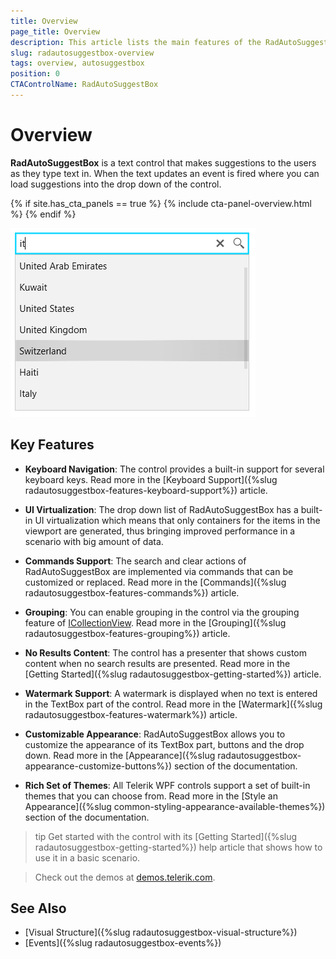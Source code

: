 ```yaml
---
title: Overview
page_title: Overview
description: This article lists the main features of the RadAutoSuggestBox control.
slug: radautosuggestbox-overview
tags: overview, autosuggestbox
position: 0
CTAControlName: RadAutoSuggestBox
---
```


# Overview

__RadAutoSuggestBox__ is a text control that makes suggestions to the users as they type text in. When the text updates an event is fired where you can load suggestions into the drop down of the control.

{% if site.has_cta_panels == true %}
{% include cta-panel-overview.html %}
{% endif %}

![WPF RadAutoSuggestBox ](images/radautosuggestbox-overview-1.png)

## Key Features

* __Keyboard Navigation__: The control provides a built-in support for several keyboard keys. Read more in the [Keyboard Support]({%slug radautosuggestbox-features-keyboard-support%}) article.

* __UI Virtualization__: The drop down list of RadAutoSuggestBox has a built-in UI virtualization which means that only containers for the items in the viewport are generated, thus bringing improved performance in a scenario with big amount of data. 

* __Commands Support__: The search and clear actions of RadAutoSuggestBox are implemented via commands that can be customized or replaced. Read more in the [Commands]({%slug radautosuggestbox-features-commands%}) article.

* __Grouping__: You can enable grouping in the control via the grouping feature of [ICollectionView](https://docs.microsoft.com/en-us/dotnet/api/system.componentmodel.icollectionview?view=netframework-4.5). Read more in the [Grouping]({%slug radautosuggestbox-features-grouping%}) article.

* __No Results Content__: The control has a presenter that shows custom content when no search results are presented. Read more in the [Getting Started]({%slug radautosuggestbox-getting-started%}) article.

* __Watermark Support__: A watermark is displayed when no text is entered in the TextBox part of the control. Read more in the [Watermark]({%slug radautosuggestbox-features-watermark%}) article.

* __Customizable Appearance__: RadAutoSuggestBox allows you to customize the appearance of its TextBox part, buttons and the drop down. Read more in the [Appearance]({%slug radautosuggestbox-appearance-customize-buttons%}) section of the documentation.

* __Rich Set of Themes__: All Telerik WPF controls support a set of built-in themes that you can choose from. Read more in the [Style an Appearance]({%slug common-styling-appearance-available-themes%}) section of the documentation.

>tip Get started with the control with its [Getting Started]({%slug radautosuggestbox-getting-started%}) help article that shows how to use it in a basic scenario.

>Check out the demos at [demos.telerik.com](https://demos.telerik.com/wpf/).

## See Also   
 * [Visual Structure]({%slug radautosuggestbox-visual-structure%}) 
 * [Events]({%slug radautosuggestbox-events%})
